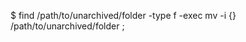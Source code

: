 <!-- post: database-backup_postgresql -->


$ find /path/to/unarchived/folder -type f -exec mv -i {} /path/to/unarchived/folder \;  
